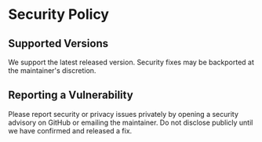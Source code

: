 # Security Policy

## Supported Versions

We support the latest released version. Security fixes may be backported at the maintainer's discretion.

## Reporting a Vulnerability

Please report security or privacy issues privately by opening a security advisory on GitHub or emailing the maintainer. Do not disclose publicly until we have confirmed and released a fix.

